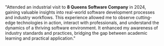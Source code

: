 "Attended an industrial visit to **8 Queens Software Company** in 2024, gaining valuable insights into real-world software development processes and industry workflows. 
         This experience allowed me to observe cutting-edge technologies in action, interact with professionals, and understand the dynamics of a thriving software 
         environment. It enhanced my awareness of industry standards and practices, bridging the gap between academic learning and practical application."
